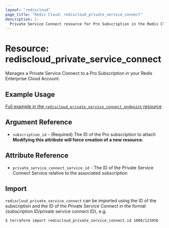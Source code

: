 ```yaml
---
layout: "rediscloud"
page_title: "Redis Cloud: rediscloud_private_service_connect"
description: |-
  Private Service Connect resource for Pro Subscription in the Redis Cloud Terraform provider.
---
```


# Resource: rediscloud_private_service_connect

Manages a Private Service Connect to a Pro Subscription in your Redis Enterprise Cloud Account.

## Example Usage

[Full example in the `rediscloud_private_service_connect_endpoint` resource](./rediscloud_private_service_connect_endpoint.md)

## Argument Reference

* `subscription_id` - (Required) The ID of the Pro subscription to attach **Modifying this attribute will force creation of a new resource.**

## Attribute Reference

* `private_service_connect_service_id` - The ID of the Private Service Connect Service relative to the associated subscription

## Import
`rediscloud_private_service_connect` can be imported using the ID of the subscription and the ID of the Private Service Connect in the format {subscription ID/private service connect ID}, e.g.

```
$ terraform import rediscloud_private_service_connect.id 1000/123456
```
